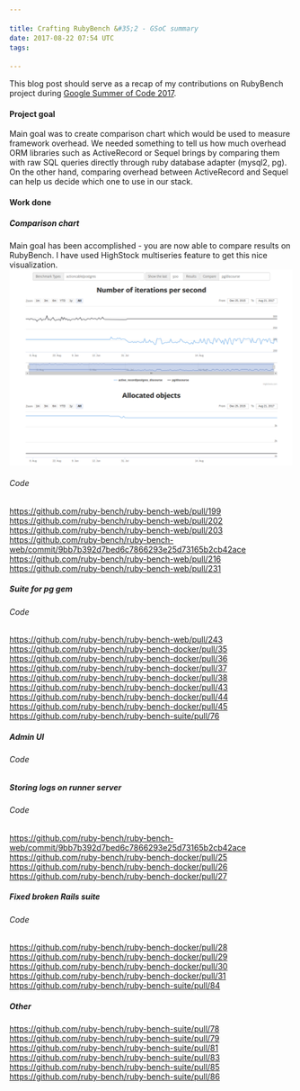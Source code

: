 ```yaml
---

title: Crafting RubyBench &#35;2 - GSoC summary 
date: 2017-08-22 07:54 UTC
tags: 

---
```


This blog post should serve as a recap of my contributions on RubyBench project during <a href="https://summerofcode.withgoogle.com/projects/#5251786557358080"> Google Summer of Code 2017</a>.

<h4>Project goal</h4>

Main goal was to create comparison chart which would be used to measure framework overhead. We needed something to tell us how much overhead ORM libraries such as ActiveRecord or Sequel brings by comparing them with raw SQL queries directly through ruby database adapter (mysql2, pg). On the other hand, comparing overhead between ActiveRecord and Sequel can help us decide which one to use in our stack.


<h4>Work done</h4>

<h5>Comparison chart</h5>

Main goal has been accomplished - you are now able to compare results on RubyBench. I have used HighStock multiseries feature to get this nice visualization.
<img src="images/comparison-chart.png">

<h6>Code</h6>

https://github.com/ruby-bench/ruby-bench-web/pull/199 <br>
https://github.com/ruby-bench/ruby-bench-web/pull/202 <br>
https://github.com/ruby-bench/ruby-bench-web/pull/203 <br>
https://github.com/ruby-bench/ruby-bench-web/commit/9bb7b392d7bed6c7866293e25d73165b2cb42ace <br>
https://github.com/ruby-bench/ruby-bench-web/pull/216 <br>
https://github.com/ruby-bench/ruby-bench-web/pull/231 <br>

<h5>Suite for pg gem</h5>

<h6>Code</h6>

https://github.com/ruby-bench/ruby-bench-web/pull/243 <br>
https://github.com/ruby-bench/ruby-bench-docker/pull/35 <br>
https://github.com/ruby-bench/ruby-bench-docker/pull/36 <br>
https://github.com/ruby-bench/ruby-bench-docker/pull/37 <br>
https://github.com/ruby-bench/ruby-bench-docker/pull/38 <br>
https://github.com/ruby-bench/ruby-bench-docker/pull/43 <br>
https://github.com/ruby-bench/ruby-bench-docker/pull/44 <br>
https://github.com/ruby-bench/ruby-bench-docker/pull/45 <br>
https://github.com/ruby-bench/ruby-bench-suite/pull/76 <br>

<h5>Admin UI</h5>

<h6>Code</h6>

<h5>Storing logs on runner server</h5>

<h6>Code</h6>

https://github.com/ruby-bench/ruby-bench-web/commit/9bb7b392d7bed6c7866293e25d73165b2cb42ace <br>
https://github.com/ruby-bench/ruby-bench-docker/pull/25 <br>
https://github.com/ruby-bench/ruby-bench-docker/pull/26 <br>
https://github.com/ruby-bench/ruby-bench-docker/pull/27 <br>

<h5>Fixed broken Rails suite</h5>

<h6>Code</h6>

https://github.com/ruby-bench/ruby-bench-docker/pull/28 <br>
https://github.com/ruby-bench/ruby-bench-docker/pull/29 <br>
https://github.com/ruby-bench/ruby-bench-docker/pull/30 <br>
https://github.com/ruby-bench/ruby-bench-docker/pull/31 <br>
https://github.com/ruby-bench/ruby-bench-suite/pull/84 <br>

<h5>Other</h5>

https://github.com/ruby-bench/ruby-bench-suite/pull/78 <br>
https://github.com/ruby-bench/ruby-bench-suite/pull/79 <br>
https://github.com/ruby-bench/ruby-bench-suite/pull/81 <br>
https://github.com/ruby-bench/ruby-bench-suite/pull/83 <br>
https://github.com/ruby-bench/ruby-bench-suite/pull/85 <br>
https://github.com/ruby-bench/ruby-bench-suite/pull/86 <br>
